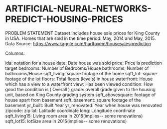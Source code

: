 # ARTIFICIAL-NEURAL-NETWORKS-PREDICT-HOUSING-PRICES
PROBLEM STATEMENT
Dataset includes house sale prices for King County in USA.
Homes that are sold in the time period: May, 2014 and May, 2015.
Data Source: https://www.kaggle.com/harlfoxem/housesalesprediction

Columns:

ida: notation for a house
date: Date house was sold
price: Price is prediction target
bedrooms: Number of Bedrooms/House
bathrooms: Number of bathrooms/House
sqft_living: square footage of the home
sqft_lot: square footage of the lot
floors: Total floors (levels) in house
waterfront: House which has a view to a waterfront
view: Has been viewed
condition: How good the condition is ( Overall )
grade: overall grade given to the housing unit, based on King County grading system
sqft_abovesquare: footage of house apart from basement
sqft_basement: square footage of the basement
yr_built: Built Year
yr_renovated: Year when house was renovated
zipcode: zip
lat: Latitude coordinate
long: Longitude coordinate
sqft_living15: Living room area in 2015(implies-- some renovations)
sqft_lot15: lotSize area in 2015(implies-- some renovations)
